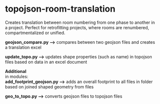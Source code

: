 # topojson-room-translation
Creates translation between room numbering from one phase to another in a project. Perfect for retrofitting projects, where rooms are renumbered, compartmentalized or unified. 

**geojson_compare.py -->** compares between two geojson files and creates a translation excel

**update_topo.py -->** updates shape properties (such as name) in topojson files based on data in an excel document

**Additional** <br>
in modules:<br>
**add_footprint_geojson.py -->** adds an overall footprint to all files in folder based on joined shaped geometry from files

**geo_to_topo.py -->** converts geojson files to topojson files
